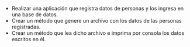 
- Realizar una aplicación que registra datos de personas y los ingresa en una base de datos.
- Crear un método que genere un archivo con los datos de las personas registradas.
- Crear un método que lea dicho archivo e imprima por consola los datos escritos en él.
